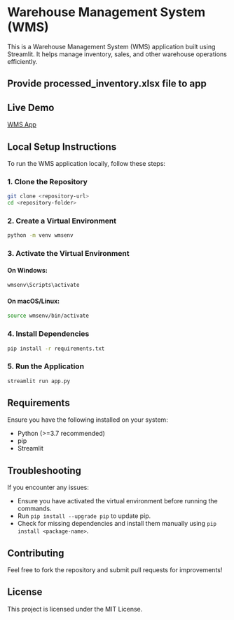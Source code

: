# Warehouse Management System (WMS)

This is a Warehouse Management System (WMS) application built using Streamlit. It helps manage inventory, sales, and other warehouse operations efficiently.
## Provide processed_inventory.xlsx file to app
## Live Demo
[WMS App](https://tejaso23-warehouse-assesment-app-c6oncq.streamlit.app/)

## Local Setup Instructions
To run the WMS application locally, follow these steps:

### 1. Clone the Repository
```sh
git clone <repository-url>
cd <repository-folder>
```

### 2. Create a Virtual Environment
```sh
python -m venv wmsenv
```

### 3. Activate the Virtual Environment
#### On Windows:
```sh
wmsenv\Scripts\activate
```
#### On macOS/Linux:
```sh
source wmsenv/bin/activate
```

### 4. Install Dependencies
```sh
pip install -r requirements.txt
```

### 5. Run the Application
```sh
streamlit run app.py
```

## Requirements
Ensure you have the following installed on your system:
- Python (>=3.7 recommended)
- pip
- Streamlit

## Troubleshooting
If you encounter any issues:
- Ensure you have activated the virtual environment before running the commands.
- Run `pip install --upgrade pip` to update pip.
- Check for missing dependencies and install them manually using `pip install <package-name>`.

## Contributing
Feel free to fork the repository and submit pull requests for improvements!

## License
This project is licensed under the MIT License.

